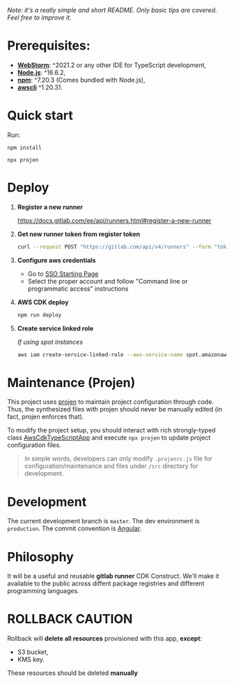 _Note: it's a really simple and short README. Only basic tips are covered. Feel free to improve it._

# Prerequisites:

- **[WebStorm](https://www.jetbrains.com/phpstorm/)**: ^2021.2 or any other IDE for TypeScript development,
- **[Node.js](https://nodejs.org/download/release/v14.6.0/)**: ^16.6.2,
- **[npm](https://www.npmjs.com/package/npm/v/6.14.6)**: ^7.20.3 (Comes bundled with Node.js),
- **[awscli](https://docs.aws.amazon.com/cli/latest/userguide/install-cliv2.html)** ^1.20.31.

# Quick start

Run:

```
npm install
```

```
npx projen
```

# Deploy

1. **Register a new runner**

   https://docs.gitlab.com/ee/api/runners.html#register-a-new-runner

1. **Get new runner token from register token**

   ```sh
   curl --request POST "https://gitlab.com/api/v4/runners" --form "token=<your register token>" --form "description=gitlab-runner-pepperize" --form "tag_list=<environment name>"
   ```

1. **Configure aws credentials**

   - Go to [SSO Starting Page](https://pepperize.awsapps.com/)
   - Select the proper account and follow "Command line or programmatic access" instructions

1. **AWS CDK deploy**

   ```sh
   npm run deploy
   ```

1. **Create service linked role**

   _If using spot instances_

   ```sh
   aws iam create-service-linked-role --aws-service-name spot.amazonaws.com
   ```

# Maintenance (Projen)

This project uses [projen](https://github.com/projen/projen) to maintain project configuration through code. Thus, the synthesized files with projen should never be manually edited (in fact, projen enforces that).

To modify the project setup, you should interact with rich strongly-typed
class [AwsCdkTypeScriptApp](https://github.com/projen/projen/blob/master/API.md#projen-awscdktypescriptapp) and
execute `npx projen` to update project configuration files.

> In simple words, developers can only modify `.projenrc.js` file for configuration/maintenance and files under `/src` directory for development.

# Development

The current development branch is `master`. The dev environment is `production`. The commit convention is [Angular](https://github.com/angular/angular/blob/22b96b9/CONTRIBUTING.md#-commit-message-guidelines).

# Philosophy

It will be a useful and reusable **gitlab runner** CDK Construct. We'll make it available to the public across diffent package registries and different programming languages.

# ROLLBACK CAUTION

Rollback will **delete all resources** provisioned with this app, **except**:

- S3 bucket,
- KMS key.

These resources should be deleted **manually**
